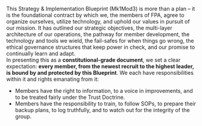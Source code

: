This Strategy & Implementation Blueprint (Mk1Mod3) is more than a plan – it is the foundational contract by which we, the members of FPA, agree to organize ourselves, utilize technology, and uphold our values in pursuit of our mission. It has outlined our strategic objectives, the multi-layer architecture of our operations, the pathway for member development, the technology and tools we wield, the fail-safes for when things go wrong, the ethical governance structures that keep power in check, and our promise to continually learn and adapt.  
In presenting this as a **constitutional-grade document**, we set a clear expectation: **every member, from the newest recruit to the highest leader, is bound by and protected by this Blueprint**. We each have responsibilities within it and rights emanating from it:  
- Members have the right to information, to a voice in improvements, and to be treated fairly under the Trust Doctrine.  
- Members have the responsibility to train, to follow SOPs, to prepare their backup plans, to log truthfully, and to watch out for the integrity of the group.